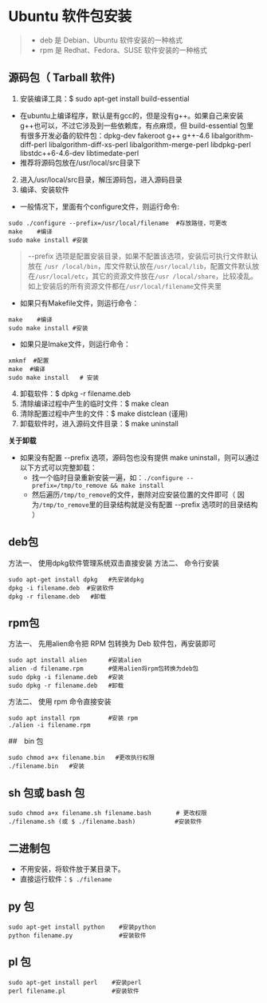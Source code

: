 # Ubuntu 软件包安装

> * deb 是 Debian、Ubuntu 软件安装的一种格式
> * rpm 是 Redhat、Fedora、SUSE 软件安装的一种格式

## 源码包（ Tarball 软件)

1. 安装编译工具：$ sudo apt-get install build-essential
* 在ubuntu上编译程序，默认是有gcc的，但是没有g++。如果自己来安装g++也可以，不过它涉及到一些依赖库，有点麻烦，但 build-essential 包里有很多开发必备的软件包：dpkg-dev fakeroot g++ g++-4.6 libalgorithm-diff-perl libalgorithm-diff-xs-perl libalgorithm-merge-perl libdpkg-perl libstdc++6-4.6-dev libtimedate-perl
* 推荐将源码包放在/usr/local/src目录下
2. 进入/usr/local/src目录，解压源码包，进入源码目录
3. 编译、安装软件
* 一般情况下，里面有个configure文件，则运行命令:
```shell
sudo ./configure --prefix=/usr/local/filename  #存放路径，可更改
make    #编译
sudo make install #安装
```

> --prefix 选项是配置安装目录，如果不配置该选项，安装后可执行文件默认放在 `/usr /local/bin`，库文件默认放在`/usr/local/lib`，配置文件默认放在`/usr/local/etc`，其它的资源文件放在`/usr /local/share`，比较凌乱。如上安装后的所有资源文件都在`/usr/local/filename`文件夹里

* 如果只有Makefile文件，则运行命令：
```shell
make    #编译
sudo make install #安装
```
* 如果只是Imake文件，则运行命令：
```shell
xmkmf  #配置
make  #编译
sudo make install   # 安装
```
4. 卸载软件：$ dpkg -r filename.deb
5. 清除编译过程中产生的临时文件：$ make clean
6. 清除配置过程中产生的文件：$ make distclean (谨用)
7. 卸载软件时，进入源码文件目录：$ make uninstall

**关于卸载**

* 如果没有配置 --prefix 选项，源码包也没有提供 make uninstall，则可以通过以下方式可以完整卸载：
  * 找一个临时目录重新安装一遍，如：`./configure --prefix=/tmp/to_remove && make install`
  * 然后遍历`/tmp/to_remove`的文件，删除对应安装位置的文件即可（ 因为`/tmp/to_remove`里的目录结构就是没有配置 --prefix 选项时的目录结构 ）

## deb包

方法一、 使用dpkg软件管理系统双击直接安装
方法二、 命令行安装
```shell
sudo apt-get install dpkg   #先安装dpkg
dpkg -i filename.deb  #安装软件
dpkg -r filename.deb   #卸载
```
## rpm包
方法一、 先用alien命令把 RPM 包转换为 Deb 软件包，再安装即可
```shell
sudo apt install alien      #安装alien
alien -d filename.rpm       #使用alien将rpm包转换为deb包
sudo dpkg -i filename.deb   #安装
sudo dpkg -r filename.deb   #卸载
```
方法二、 使用 rpm 命令直接安装
```shell
sudo apt install rpm        #安装 rpm
./alien -i filename.rpm
```

##　bin 包
```shell
sudo chmod a+x filename.bin   #更改执行权限
./filename.bin   #安装
```

## sh 包或 bash 包
```shell
sudo chmod a+x filename.sh filename.bash       # 更改权限
./filename.sh (或 $ ./filename.bash)           #安装软件
```

## 二进制包
* 不用安装，将软件放于某目录下。
* 直接运行软件：```$ ./filename```

## py 包
```shell
sudo apt-get install python    #安装python
python filename.py             #安装软件
```

## pl 包
```shell
sudo apt-get install perl    #安装perl
perl filename.pl             #安装软件
```
